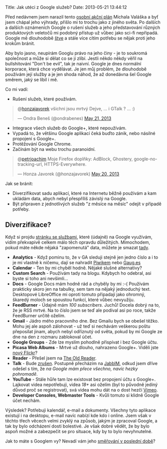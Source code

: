 Title: Jak utéci z Google služeb?
Date: 2013-05-21 13:44:12

Před nedávnem jsem narazil tento [osobní akční plán](http://www.weblog.rider.cz/articles/269-jak-se-zbavit-google-osobni-akcni-plan) Michala Valáška a byť jsem chápal jeho výhrady, přišlo mi to trochu jako z jiného světa. Po dalších a dalších oznámeních Google o rušení služeb a jeho představování různých produktových veletočů mi podobný přístup už vůbec jako sci-fi nepřipadá. Google mě dlouhodobě [štve](http://honzajavorek.cz/blog/dej-mi-pokoj) a stále více cítím potřebu se nějak proti jeho krokům bránit.

Aby bylo jasno, neupírám Googlu právo na jeho činy - je to soukromá společnost a může si dělat co se jí zlíbí. Jestli někdo někdy věřil na bullshitování "Don't be evil", tak je naivní. Google je dnes normální korporace, která chce vydělávat. Je jen můj problém, že dlouhodobě používám její služby a je jen shoda náhod, že až donedávna šel Google směrem, jaký se líbil i mě.

Co mi vadí:

-   Rušení služeb, které používám.

<blockquote class="twitter-tweet" data-conversation="none"><p>@<a href="https://twitter.com/honzajavorek">honzajavorek</a> všichni jsou mrtvý Dejve, … i GTalk ? … :)</p>&mdash; Ondra Beneš (@ondrabenes) <a href="https://twitter.com/ondrabenes/status/336777191142608897">May 21, 2013</a></blockquote>
<script async src="//platform.twitter.com/widgets.js" charset="utf-8"></script>

-   Integrace všech služeb do Google+, které nepoužívám.
-   Vypadá to, že většinu Google aplikací čeká buďto zánik, nebo násilné propojení s Google+.
-   Protěžování Google Chrome.
-   Začínám být na webu trochu paranoidní.

<blockquote class="twitter-tweet" data-conversation="none"><p>@<a href="https://twitter.com/petrjoachim">petrjoachim</a> Moje Firefox doplňky: AdBlock, Ghostery, google-no-tracking-url, HTTPS-Everywhere.</p>&mdash; Honza Javorek (@honzajavorek) <a href="https://twitter.com/honzajavorek/status/336479286309556226">May 20, 2013</a></blockquote>
<script async src="//platform.twitter.com/widgets.js" charset="utf-8"></script>

Jak se bránit:

-   Diverzifikovat sadu aplikací, které na Internetu běžně používám a kam ukládám data, abych nebyl přespříliš závislý na Google.
-   Být připraven z jednotlivých služeb "z měsíce na měsíc" odejít v případě potřeby.

## Diverzifikace?

Když si projdu [stránku se službami](https://www.google.com/settings/products?hl=en), které (údajně) na Google využívám, vidím překvapivě celkem málo těch opravdu důležitých. Mimochodem, pokud máte někde nějaká "zapomenutá" data, můžete je smazat [tady](https://accounts.google.com/b/0/EditServices).

- **Analytics** - Když pominu to, že v GA sleduji stejně jen jedno číslo a i to je mi vlastně k ničemu, dají se nahradit [Piwikem](http://piwik.org/) nebo [Gaug.es](http://get.gaug.es/)
- **Calendar** - Ten by mi chyběl hodně. Nějaké slušné alternativy?
- **Custom Search** - Používám tady na blogu. Kdybych ho odebral, asi byste si toho ani nevšimli...
- **Docs** - Google Docs mám hodně rád a chyběly by mi :-( Používám prakticky skoro jen na tabulky, sem tam na nějaký jednoduchý text. Desktopové LibreOffice mi oproti tomuto připadají jako ohromný, škaredý moloch se spoustou funkcí, které vůbec nevyužiju.
- **FeedBurner** - Údajně mám *100 subscribers*. Juchů! Docela dobrý na to, že je RSS mrtvé. Na to číslo jsem se teď ale podíval asi po roce, takže FeedBurner určitě oželím.
- **Gmail** - Jádro mého pracovního dne. Bez Gmailu bych se obešel těžko. Mohu jej ale aspoň zálohovat - už teď si nechávám veškerou poštu přeposílat jinam, abych nebyl odříznutý od světa, pokud by mi Google ze dne na den z rozmaru zablokoval účet.
- **Google Groups** - Zde lze myslím pohodlně přispívat i bez Google účtu.
- **Picasa Web Albums** - Mrtvé už dlouho, nahrazeno Google+. Viděli jste [nový Flickr](http://flickr.com/)?
- **Reader** - Přešel jsem na [The Old Reader](http://theoldreader.com/).
- **Talk** - Bude [zrušen](http://www.cnews.cz/node/24521). Postupně přecházím na [JabbIM](http://www.jabbim.cz), odkud jsem dříve odešel s tím, že *na Google mám přece všechno, navíc hezky pohromadě*.
- **YouTube** - Stále hůře tam lze existovat bez propojení účtu s Google+. Lajkovat videa nepotřebuji, videa *18+* asi oželím (byl to původně jediný důvod proč se registrovat), svá videa mohu dát na o dost hezčí [Vimeo](http://vimeo.com/).
- **Developer Consoles, Webmaster Tools** - Kvůli tomuto si klidně Google účet nechám.

Výsledek? Potřebuji kalendář, e-mail a dokumenty. Všechny tyto aplikace existují i na desktopu, e-mail navíc nabízí kde kdo i online. Jsem však v těchto třech věcech velmi zvyklý na způsob, jakým je zpracoval Google, a tak by bylo odcházení dosti bolestivé. Je však dobré vědět, že by bylo aspoň možné a zabezpečit se pro situace, kdy by to bylo nevyhnutelné.

Jak to máte s Googlem vy? Nevadí vám jeho [směřování v poslední době](http://www.cnews.cz/clanky/google-chce-odstranit-youtube-pro-wp-zabiji-otevrenost-komentar/strana/0/1)?

